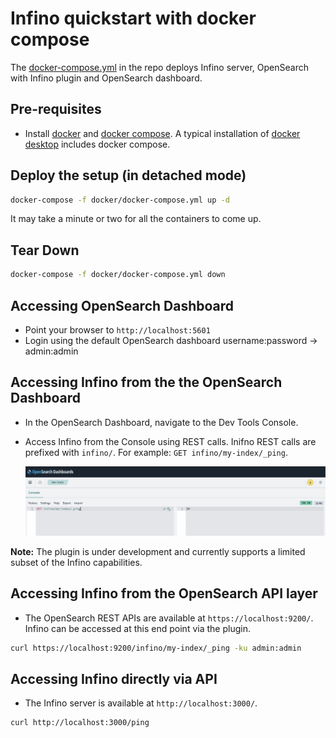 # Infino quickstart with docker compose
The [docker-compose.yml](../docker/docker-compose.yml) in the repo deploys Infino server, OpenSearch with Infino plugin and OpenSearch dashboard.

## Pre-requisites
- Install [docker](https://docs.docker.com/get-docker/) and [docker compose](https://docs.docker.com/compose/). A typical installation of [docker desktop](https://docs.docker.com/desktop/) includes docker compose. 

## Deploy the setup (in detached mode)
```bash
docker-compose -f docker/docker-compose.yml up -d
```
It may take a minute or two for all the containers to come up.

## Tear Down
```bash
docker-compose -f docker/docker-compose.yml down
```

## Accessing OpenSearch Dashboard
- Point your browser to `http://localhost:5601`
- Login using the default OpenSearch dashboard username:password → admin:admin

## Accessing Infino from the the OpenSearch Dashboard
- In the OpenSearch Dashboard, navigate to the Dev Tools Console.
- Access Infino from the Console using REST calls. Inifno REST calls are prefixed with `infino/`. For example: `GET infino/my-index/_ping`.

  ![Image: Infino from OpenSearch Dashboard...](images/os-dashboard-infino.png "Infino from OpenSearch Dashboard")

**Note:** The plugin is under development and currently supports a limited subset of the Infino capabilities.

## Accessing Infino from the OpenSearch API layer
- The OpenSearch REST APIs are available at `https://localhost:9200/`. Infino can be accessed at this end point via the plugin.

```bash
curl https://localhost:9200/infino/my-index/_ping -ku admin:admin
```

## Accessing Infino directly via API
- The Infino server is available at `http://localhost:3000/`.

```bash
curl http://localhost:3000/ping
```